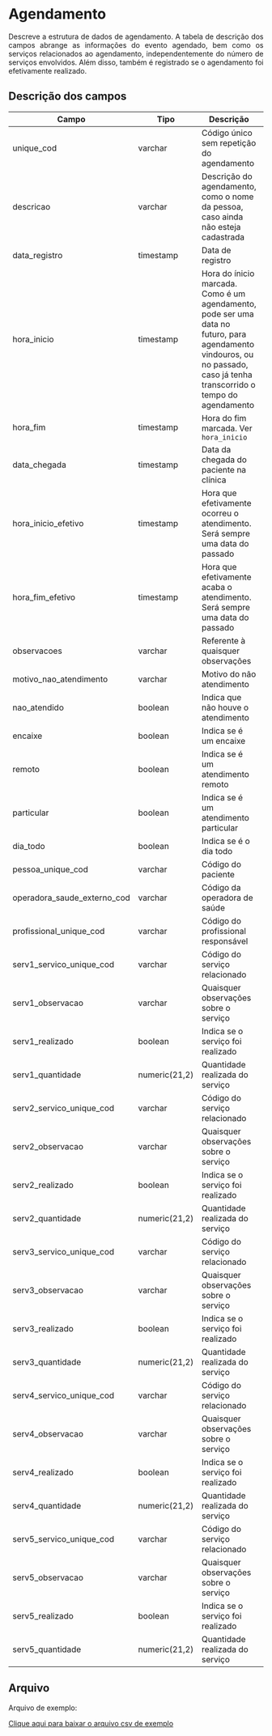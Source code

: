 # Agendamento

<p align="justify"> 
Descreve a estrutura de dados de agendamento. A tabela de descrição dos campos abrange as informações do evento agendado, bem como os serviços relacionados ao agendamento, independentemente do número de serviços envolvidos. Além disso, também é registrado se o agendamento foi efetivamente realizado.
 </p>

## Descrição dos campos

| Campo                        | Tipo       | Descrição                                                                                         | Restrição   |
|------------------------------|------------|---------------------------------------------------------------------------------------------------|-------------|
| unique_cod                  | varchar    | Código único sem repetição do agendamento                                                                          | Obrigatório | 
| descricao                    |   varchar | Descrição do agendamento, como o nome da pessoa, caso ainda não esteja cadastrada                                                                                                  |             |
| data_registro                | timestamp  | Data de registro  |  Obrigatório     | 
| hora_inicio                  |   timestamp  | Hora do ínicio marcada. Como é um agendamento, pode ser uma data no futuro, para agendamento vindouros, ou no passado, caso já tenha transcorrido o tempo do agendamento                                                                                                 |             |
| hora_fim                     |    timestamp  | Hora do fim marcada. Ver `hora_inicio`  | |
| data_chegada                 | timestamp       |  Data da chegada do paciente na clínica |             |
| hora_inicio_efetivo          | timestamp  |  Hora que efetivamente ocorreu o atendimento. Será sempre uma data do passado                                                                                                |  Obrigatório caso o evento tenha de fato acontecido           |
| hora_fim_efetivo             | timestamp   | Hora que efetivamente acaba o atendimento. Será sempre uma data do passado | Obrigatório caso o evento tenha de fato acontecido |
| observacoes                  |  varchar   | Referente à quaisquer observações                                                                                                  |             |
| motivo_nao_atendimento       |  varchar          |  Motivo do não atendimento                                                                                                 |             |
| nao_atendido                 |  boolean          |  Indica que não houve o atendimento                                                                                                 |             |
| encaixe                      |  boolean          |  Indica se é um encaixe                                                                                                 |             |
| remoto                       |  boolean          |  Indica se é um atendimento remoto                                                                                                  |             |
| particular                   |  boolean          |  Indica se é um atendimento particular                                                                                                  |             |
| dia_todo                     |  boolean          |  Indica se é o dia todo                                                                                                  |             |
| pessoa_unique_cod           |  varchar          |  Código do paciente   |      |
| operadora_saude_externo_cod  |  varchar          | Código da operadora de saúde                                                                                                   |             |
| profissional_unique_cod     | varchar           |  Código do profissional responsável                                                                                                 |             |
| serv1_servico_unique_cod   |  varchar          | Código do serviço relacionado                                                                                                  |             |
| serv1_observacao            |  varchar          |  Quaisquer observações sobre o serviço                                                                                                 |             |
| serv1_realizado             |  boolean          |  Indica se o serviço foi realizado                                                                                                 |             |
| serv1_quantidade            | numeric(21,2)            |  Quantidade realizada do serviço                                                                                                 |             |
| serv2_servico_unique_cod   |  varchar          | Código do serviço relacionado                                                                                                  |             |
| serv2_observacao            |  varchar          | Quaisquer observações sobre o serviço                                                                                                   |             |
| serv2_realizado             |  boolean          | Indica se o serviço foi realizado                                                                                                  |             |
| serv2_quantidade            | numeric(21,2)            | Quantidade realizada do serviço                                                                                                  |             |
| serv3_servico_unique_cod   | varchar          |   Código do serviço relacionado                                                                                                |             |
| serv3_observacao            | varchar           | Quaisquer observações sobre o serviço                                                                                                   |             |
| serv3_realizado             |  boolean          |  Indica se o serviço foi realizado                                                                                                 |             |
| serv3_quantidade            | numeric(21,2)            |  Quantidade realizada do serviço                                                                                                 |             |
| serv4_servico_unique_cod   |  varchar          |  Código do serviço relacionado                                                                                                 |             |
| serv4_observacao            |  varchar          | Quaisquer observações sobre o serviço                                                                                                   |             |
| serv4_realizado             |   boolean         |   Indica se o serviço foi realizado                                                                                                |             |
| serv4_quantidade            | numeric(21,2)  |  Quantidade realizada do serviço                                                                                                 |             |
| serv5_servico_unique_cod   |  varchar         |  Código do serviço relacionado                                                                                                 |             |
| serv5_observacao            | varchar           | Quaisquer observações sobre o serviço                                                                                                   |             |
| serv5_realizado             |  boolean          | Indica se o serviço foi realizado                                                                                                  |             |
| serv5_quantidade            |  numeric(21,2)           |  Quantidade realizada do serviço                                                                                                 |             |


## Arquivo
<p align="justify">Arquivo de exemplo:</p>

[Clique aqui para baixar o arquivo csv de exemplo](arquivos_exemplos/agendamento.csv ':ignore')
